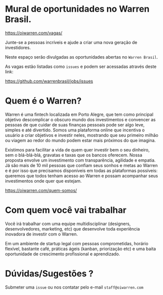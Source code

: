 # Mural de oportunidades no Warren Brasil.

https://oiwarren.com/vagas/

Junte-se a pessoas incríveis e ajude a criar uma nova geração de investidores.

Neste espaço serão divulgadas as oportunidades abertas no `Warren Brasil`.

As vagas estão listadas como `issues` e podem ser acessadas através deste link:

https://github.com/warrenbrasil/jobs/issues


# Quem é o Warren?

Warren é uma fintech localizada em Porto Alegre, que tem como principal objetivo descomplicar o obscuro mundo dos investimentos e convencer as pessoas de que cuidar de suas finanças pessoais pode ser algo leve, simples e até divertido. Somos uma plataforma online que incentiva o usuário a criar objetivos e investir neles, mostrando que seu primeiro milhão ou viagem ao redor do mundo podem estar mais próximos do que imagina.

Existimos para facilitar a vida de quem quer investir bem o seu dinheiro, sem o blá-blá-blá, gravatas e taxas que os bancos oferecem. Nossa proposta envolve um investimento com transparência, agilidade e empatia. Já são mais de 10 mil pessoas que confiam seus sonhos e metas ao Warren e é por isso que precisamos disponíveis em todas as plataformas possíveis: queremos que todos tenham acesso ao Warren e possam acompanhar seus investimentos onde quer que estejam.

https://oiwarren.com/quem-somos/


# Com quem você vai trabalhar

Você irá trabalhar com uma equipe multidisciplinar (designers, desenvolvedores, marketing, etc) que desenvolve toda experiência inovadora de investir com o Warren. 

Em um ambiente de startup legal com pessoas comprometidas, horário flexível, bastante café, práticas ágeis (kanban, priorização etc) e uma baita oportunidade de crescimento profissional e aprendizado.


# Dúvidas/Sugestões ?

Submeter uma `issue` ou nos contatar pelo e-mail `staff@oiwarren.com`
